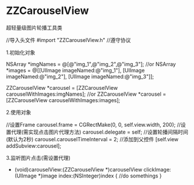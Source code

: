# ZZCarouselView
超轻量级图片轮播工具类

//导入头文件
#import "ZZCarouselView.h"
//遵守协议
<ZZCarouselViewDelegate>

1.初始化对象

NSArray *imgNames = @[@"img_1",@"img_2",@"img_3"];
//or
NSArray *images  = @[[UIImage imageNamed:@"img_1"],
                     [UIImage imageNamed:@"img_2"],
                     [UIImage imageNamed:@"img_3"]];

ZZCarouselView *carousel = [ZZCarouselView carouselWithImages:imgNames];
//or
ZZCarouselView *carousel = [ZZCarouselView carouselWithImages:images];

2.使用对象

//设置Frame
carousel.frame = CGRectMake(0, 0, self.view.width, 200);
//设置代理(需实现点击图片代理方法)
carousel.delegate = self;
//设置轮播间隔时间(默认为2秒)
carousel.carouselTimeInterval = 2;
//添加到父控件
[self.view addSubview:carousel];

3.监听图片点击(需设置代理)
- (void)carouselView:(ZZCarouselView *)carouselView clickImage:(UIImage *)image index:(NSInteger)index
{
    //do somethings
}



